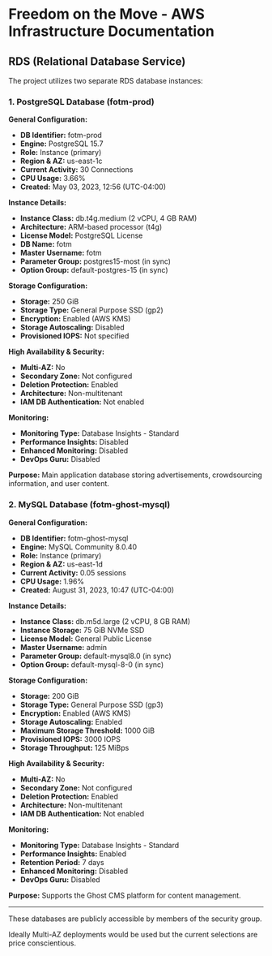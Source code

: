# Freedom on the Move - AWS Infrastructure Documentation

## RDS (Relational Database Service)

The project utilizes two separate RDS database instances:

### 1. PostgreSQL Database (fotm-prod)

**General Configuration:**
- **DB Identifier:** fotm-prod
- **Engine:** PostgreSQL 15.7
- **Role:** Instance (primary)
- **Region & AZ:** us-east-1c
- **Current Activity:** 30 Connections
- **CPU Usage:** 3.66%
- **Created:** May 03, 2023, 12:56 (UTC-04:00)

**Instance Details:**
- **Instance Class:** db.t4g.medium (2 vCPU, 4 GB RAM)
- **Architecture:** ARM-based processor (t4g)
- **License Model:** PostgreSQL License
- **DB Name:** fotm
- **Master Username:** fotm
- **Parameter Group:** postgres15-most (in sync)
- **Option Group:** default-postgres-15 (in sync)

**Storage Configuration:**
- **Storage:** 250 GiB
- **Storage Type:** General Purpose SSD (gp2)
- **Encryption:** Enabled (AWS KMS)
- **Storage Autoscaling:** Disabled
- **Provisioned IOPS:** Not specified

**High Availability & Security:**
- **Multi-AZ:** No
- **Secondary Zone:** Not configured
- **Deletion Protection:** Enabled
- **Architecture:** Non-multitenant
- **IAM DB Authentication:** Not enabled

**Monitoring:**
- **Monitoring Type:** Database Insights - Standard
- **Performance Insights:** Disabled
- **Enhanced Monitoring:** Disabled
- **DevOps Guru:** Disabled

**Purpose:** Main application database storing advertisements, crowdsourcing information, and user content.

### 2. MySQL Database (fotm-ghost-mysql)

**General Configuration:**
- **DB Identifier:** fotm-ghost-mysql
- **Engine:** MySQL Community 8.0.40
- **Role:** Instance (primary)
- **Region & AZ:** us-east-1d
- **Current Activity:** 0.05 sessions
- **CPU Usage:** 1.96%
- **Created:** August 31, 2023, 10:47 (UTC-04:00)

**Instance Details:**
- **Instance Class:** db.m5d.large (2 vCPU, 8 GB RAM)
- **Instance Storage:** 75 GiB NVMe SSD
- **License Model:** General Public License
- **Master Username:** admin
- **Parameter Group:** default-mysql8.0 (in sync)
- **Option Group:** default-mysql-8-0 (in sync)

**Storage Configuration:**
- **Storage:** 200 GiB
- **Storage Type:** General Purpose SSD (gp3)
- **Encryption:** Enabled (AWS KMS)
- **Storage Autoscaling:** Enabled
- **Maximum Storage Threshold:** 1000 GiB
- **Provisioned IOPS:** 3000 IOPS
- **Storage Throughput:** 125 MiBps

**High Availability & Security:**
- **Multi-AZ:** No
- **Secondary Zone:** Not configured
- **Deletion Protection:** Enabled
- **Architecture:** Non-multitenant
- **IAM DB Authentication:** Not enabled

**Monitoring:**
- **Monitoring Type:** Database Insights - Standard
- **Performance Insights:** Enabled
- **Retention Period:** 7 days
- **Enhanced Monitoring:** Disabled
- **DevOps Guru:** Disabled

**Purpose:** Supports the Ghost CMS platform for content management.

---

These databases are publicly accessible by members of the security group.

Ideally Multi-AZ deployments would be used but the current selections are price conscientious. 